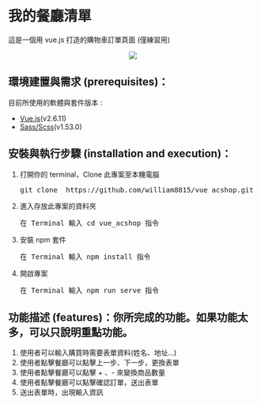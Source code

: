 # 我的餐廳清單
<p>
    這是一個用 vue.js 打造的購物車訂單頁面 (僅練習用)
</p>
<div align='center'>
    <img src='https://i.postimg.cc/9FtzB3pp/vueshop.png'>
</div>

## 環境建置與需求 (prerequisites)：
目前所使用的軟體與套件版本 :
<ul>
    <li><a href="https://www.npmjs.com/package/express">Vue.js</a>(v2.6.11)</li>
    <li><a href="https://www.npmjs.com/package/express">Sass/Scss</a>(v1.53.0)</li>
</ul>

## 安裝與執行步驟 (installation and execution)：
<ol>
    <li>打開你的 terminal，Clone 此專案至本機電腦</li>
    <pre>git clone  https://github.com/william8815/vue_acshop.git</pre>
    <li>進入存放此專案的資料夾</li>
    <pre>在 Terminal 輸入 cd vue_acshop 指令</pre>
    <li>安裝 npm 套件</li>
    <pre>在 Terminal 輸入 npm install 指令</pre>
    <li>開啟專案</li>
    <pre>在 Terminal 輸入 npm run serve 指令</pre>
</ol>

## 功能描述 (features)：你所完成的功能。如果功能太多，可以只說明重點功能。
<ol>
    <li>使用者可以輸入購買時需要表單資料(姓名、地址...)</li>
    <li>使用者點擊餐廳可以點擊上一步、下一步，更換表單</li>
    <li>使用者點擊餐廳可以點擊 + 、- 來變換商品數量</li>
    <li>使用者點擊餐廳可以點擊確認訂單，送出表單</li>
    <li>送出表單時，出現輸入資訊</li>
</ol>
